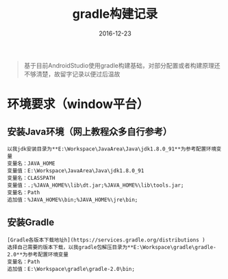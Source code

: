 ﻿---
title: gradle构建记录
layout: post
date: 2016-12-23
comments: true
categories: gradle
tags: [gradle]
---
<!--more-->

>基于目前AndroidStudio使用gradle构建基础，对部分配置或者构建原理还不够清楚，故留字记录以便过后温故

# 环境要求（window平台）

## 安装Java环境（网上教程众多自行参考）

```
以我jdk安装目录为**E:\Workspace\JavaArea\Java\jdk1.8.0_91**为参考配置环境变量
变量名：JAVA_HOME
变量值：E:\Workspace\JavaArea\Java\jdk1.8.0_91      
变量名：CLASSPATH
变量值：.;%JAVA_HOME%\lib\dt.jar;%JAVA_HOME%\lib\tools.jar; 
变量名：Path
追加值：%JAVA_HOME%\bin;%JAVA_HOME%\jre\bin;
```

## 安装Gradle

```
[Gradle各版本下载地址h](https://services.gradle.org/distributions )  
选择自己需要的版本下载，以我gradle包解压目录为**E:\Workspace\gradle\gradle-2.0**为参考配置环境变量
变量名：Path
追加值：E:\Workspace\gradle\gradle-2.0\bin;
```




